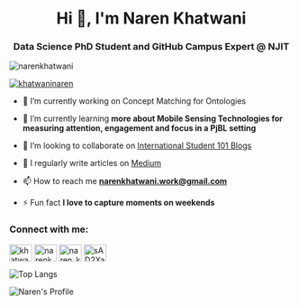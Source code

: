 <h1 align="center">Hi 👋, I'm Naren Khatwani</h1>
<h3 align="center">Data Science PhD Student and GitHub Campus Expert @ NJIT</h3>

<p align="left"> <img src="https://komarev.com/ghpvc/?username=narenkhatwani&label=Profile%20views&color=0e75b6&style=flat" alt="narenkhatwani" /> </p>

<p align="left"> <a href="https://twitter.com/khatwaninaren" target="blank"><img src="https://img.shields.io/twitter/follow/khatwaninaren?logo=twitter&style=for-the-badge" alt="khatwaninaren" /></a> </p>

- 🔭 I’m currently working on Concept Matching for Ontologies

- 🌱 I’m currently learning **more about Mobile Sensing Technologies for measuring attention, engagement and focus in a PjBL setting**

- 👯 I’m looking to collaborate on [International Student 101 Blogs](https://narenkhatwani-blogs.notion.site/FAQs-regarding-Graduate-and-Undergraduate-studies-72e6832cab4a48f9b9b3bbb70487c58a?pvs=4)

- 📝 I regularly write articles on [Medium]([https://www.getrevue.co/profile/thatdesiguy](https://medium.com/@naren_khatwani007))

- 📫 How to reach me **narenkhatwani.work@gmail.com**

- ⚡ Fun fact **I love to capture moments on weekends**

<h3 align="left">Connect with me:</h3>
<p align="left">
<a href="https://twitter.com/khatwaninaren" target="blank"><img align="center" src="https://raw.githubusercontent.com/rahuldkjain/github-profile-readme-generator/master/src/images/icons/Social/twitter.svg" alt="khatwaninaren" height="30" width="40" /></a>
<a href="https://linkedin.com/in/narenkhatwani" target="blank"><img align="center" src="https://raw.githubusercontent.com/rahuldkjain/github-profile-readme-generator/master/src/images/icons/Social/linked-in-alt.svg" alt="narenkhatwani" height="30" width="40" /></a>
<a href="https://instagram.com/naren_khatwani007" target="blank"><img align="center" src="https://raw.githubusercontent.com/rahuldkjain/github-profile-readme-generator/master/src/images/icons/Social/instagram.svg" alt="naren_khatwani007" height="30" width="40" /></a>
<a href="https://discord.gg/sAD2XajWjS" target="blank"><img align="center" src="https://raw.githubusercontent.com/rahuldkjain/github-profile-readme-generator/master/src/images/icons/Social/discord.svg" alt="sAD2XajWjS" height="30" width="40" /></a>
</p>


![Top Langs](https://github-readme-stats.vercel.app/api/top-langs/?username=narenkhatwani&hide=Jupyter%20Notebook&layout=pie)


![Naren's Profile](https://github-readme-stats.vercel.app/api?username=narenkhatwani&show_icons=true&theme=radical)
